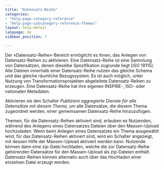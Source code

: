 ```yaml
---
title: "Datensatz-Reihe"
categories:
- "help-page-category-reference"
- "help-page-subcategory-reference-themes"
layout: help-detail
language: de
sidebar_position: 7

---
```


Der &laquo;Datensatz-Reihe&raquo;-Bereich ermöglicht es ihnen, das Anlegen von Datensatz-Reihen zu aktivieren. Eine Datensatz-Reihe ist eine Sammlung von Datensätzen, denen dieselbe Spezifikation zugrunde liegt [ISO 19115]. Alle Dateien innerhalb einer Datensatz-Reihe nutzen das gleiche Schema und das gleiche räumliche Bezugssystem. Es ist auch möglich, unter Nutzung von Transformationsprojekten abgeleitete Datensatz-Reihen zu erzeugen. Eine Datensatz-Reihe hat ihre eigenen INSPIRE-, ISO- oder nationalen Metadaten.

Aktivieren sie den Schalter *Publiziere aggregierte Dienste für alle Datensätze mit diesem Thema*, um alle Datensätze, die diesem Thema zugeordnet werden, einer gemeinsamen Datensatz-Reihe hinzuzufügen.

Themen, für die Datensatz-Reihen aktiviert sind, erlauben es Nutzenden, während des Anlegens eines Datensatzes Dateien über den Massen-Upload hochzuladen. Wenn beim Anlegen eines Datensatzes ein Thema ausgewählt wird, für das Datensatz-Reihen aktiviert sind, wird ein Schalter angezeigt, mit dessen Hilfe der Massen-Upload aktiviert werden kann. Nutzende können dann eine zip-Datei hochladen, welche die zur Datensatz-Reihe gehörenden Datensätze für den Massen-Upload als zip-Dateien enthält. Datensatz-Reihen können alternativ auch über das Hochladen einer einzelnen Datei erzeugt werden.